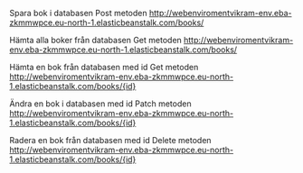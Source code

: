 Spara bok i databasen
Post metoden
http://webenviromentvikram-env.eba-zkmmwpce.eu-north-1.elasticbeanstalk.com/books/

Hämta alla boker från databasen
Get metoden
http://webenviromentvikram-env.eba-zkmmwpce.eu-north-1.elasticbeanstalk.com/books/

Hämta en bok från databasen med id
Get metoden
http://webenviromentvikram-env.eba-zkmmwpce.eu-north-1.elasticbeanstalk.com/books/{id}

Ändra en bok i databasen med id
Patch metoden
http://webenviromentvikram-env.eba-zkmmwpce.eu-north-1.elasticbeanstalk.com/books/{id}

Radera en bok från databasen med id
Delete metoden
http://webenviromentvikram-env.eba-zkmmwpce.eu-north-1.elasticbeanstalk.com/books/{id}
